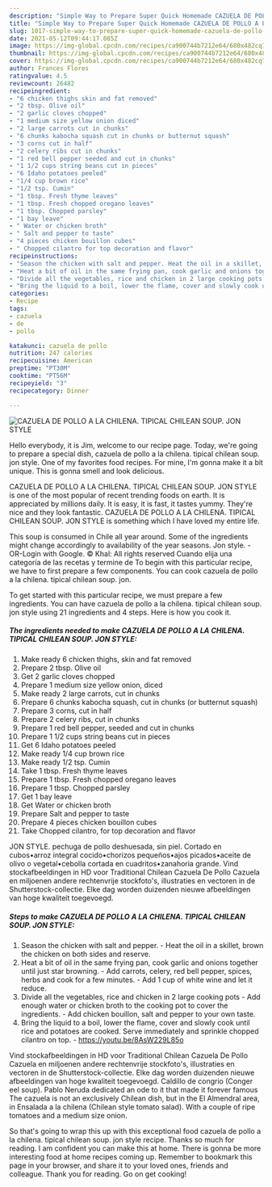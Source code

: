 ```yaml
---
description: "Simple Way to Prepare Super Quick Homemade CAZUELA DE POLLO A LA CHILENA. TIPICAL CHILEAN SOUP. JON STYLE"
title: "Simple Way to Prepare Super Quick Homemade CAZUELA DE POLLO A LA CHILENA. TIPICAL CHILEAN SOUP. JON STYLE"
slug: 1017-simple-way-to-prepare-super-quick-homemade-cazuela-de-pollo-a-la-chilena-tipical-chilean-soup-jon-style
date: 2021-05-12T09:44:17.085Z
image: https://img-global.cpcdn.com/recipes/ca900744b7212e64/680x482cq70/cazuela-de-pollo-a-la-chilena-tipical-chilean-soup-jon-style-recipe-main-photo.jpg
thumbnail: https://img-global.cpcdn.com/recipes/ca900744b7212e64/680x482cq70/cazuela-de-pollo-a-la-chilena-tipical-chilean-soup-jon-style-recipe-main-photo.jpg
cover: https://img-global.cpcdn.com/recipes/ca900744b7212e64/680x482cq70/cazuela-de-pollo-a-la-chilena-tipical-chilean-soup-jon-style-recipe-main-photo.jpg
author: Frances Flores
ratingvalue: 4.5
reviewcount: 26482
recipeingredient:
- "6 chicken thighs skin and fat removed"
- "2 tbsp. Olive oil"
- "2 garlic cloves chopped"
- "1 medium size yellow onion diced"
- "2 large carrots cut in chunks"
- "6 chunks kabocha squash cut in chunks or butternut squash"
- "3 corns cut in half"
- "2 celery ribs cut in chunks"
- "1 red bell pepper seeded and cut in chunks"
- "1 1/2 cups string beans cut in pieces"
- "6 Idaho potatoes peeled"
- "1/4 cup brown rice"
- "1/2 tsp. Cumin"
- "1 tbsp. Fresh thyme leaves"
- "1 tbsp. Fresh chopped oregano leaves"
- "1 tbsp. Chopped parsley"
- "1 bay leave"
- " Water or chicken broth"
- " Salt and pepper to taste"
- "4 pieces chicken bouillon cubes"
- " Chopped cilantro for top decoration and flavor"
recipeinstructions:
- "Season the chicken with salt and pepper. Heat the oil in a skillet, brown the chicken on both sides and reserve."
- "Heat a bit of oil in the same frying pan, cook garlic and onions together until just star browning. Add carrots, celery, red bell pepper, spices, herbs and cook for a few minutes. Add 1 cup of white wine and let it reduce."
- "Divide all the vegetables, rice and chicken in 2 large cooking pots Add enough water or chicken broth to the cooking pot to cover the ingredients. Add chicken bouillon, salt and pepper to your own taste."
- "Bring the liquid to a boil, lower the flame, cover and slowly cook until rice and potatoes are cooked. Serve immediately and sprinkle chopped cilantro on top. https://youtu.be/8AsW229L85o"
categories:
- Recipe
tags:
- cazuela
- de
- pollo

katakunci: cazuela de pollo 
nutrition: 247 calories
recipecuisine: American
preptime: "PT30M"
cooktime: "PT56M"
recipeyield: "3"
recipecategory: Dinner

---
```



![CAZUELA DE POLLO A LA CHILENA. TIPICAL CHILEAN SOUP. JON STYLE](https://img-global.cpcdn.com/recipes/ca900744b7212e64/680x482cq70/cazuela-de-pollo-a-la-chilena-tipical-chilean-soup-jon-style-recipe-main-photo.jpg)

Hello everybody, it is Jim, welcome to our recipe page. Today, we're going to prepare a special dish, cazuela de pollo a la chilena. tipical chilean soup. jon style. One of my favorites food recipes. For mine, I'm gonna make it a bit unique. This is gonna smell and look delicious.

CAZUELA DE POLLO A LA CHILENA. TIPICAL CHILEAN SOUP. JON STYLE is one of the most popular of recent trending foods on earth. It is appreciated by millions daily. It is easy, it is fast, it tastes yummy. They're nice and they look fantastic. CAZUELA DE POLLO A LA CHILENA. TIPICAL CHILEAN SOUP. JON STYLE is something which I have loved my entire life.

This soup is consumed in Chile all year around. Some of the ingredients might change accordingly to availability of the year seasons. Jon style. -OR-Login with Google. © Khal: All rights reserved Cuando elija una categoría de las recetas y termine de To begin with this particular recipe, we have to first prepare a few components. You can cook cazuela de pollo a la chilena. tipical chilean soup. jon.


To get started with this particular recipe, we must prepare a few ingredients. You can have cazuela de pollo a la chilena. tipical chilean soup. jon style using 21 ingredients and 4 steps. Here is how you cook it.

<!--inarticleads1-->

##### The ingredients needed to make CAZUELA DE POLLO A LA CHILENA. TIPICAL CHILEAN SOUP. JON STYLE:

1. Make ready 6 chicken thighs, skin and fat removed
1. Prepare 2 tbsp. Olive oil
1. Get 2 garlic cloves chopped
1. Prepare 1 medium size yellow onion, diced
1. Make ready 2 large carrots, cut in chunks
1. Prepare 6 chunks kabocha squash, cut in chunks (or butternut squash)
1. Prepare 3 corns, cut in half
1. Prepare 2 celery ribs, cut in chunks
1. Prepare 1 red bell pepper, seeded and cut in chunks
1. Prepare 1 1/2 cups string beans cut in pieces
1. Get 6 Idaho potatoes peeled
1. Make ready 1/4 cup brown rice
1. Make ready 1/2 tsp. Cumin
1. Take 1 tbsp. Fresh thyme leaves
1. Prepare 1 tbsp. Fresh chopped oregano leaves
1. Prepare 1 tbsp. Chopped parsley
1. Get 1 bay leave
1. Get  Water or chicken broth
1. Prepare  Salt and pepper to taste
1. Prepare 4 pieces chicken bouillon cubes
1. Take  Chopped cilantro, for top decoration and flavor


JON STYLE. pechuga de pollo deshuesada, sin piel. Cortado en cubos•arroz integral cocido•chorizos pequeños•ajos picados•aceite de olivo o vegetal•cebolla cortada en cuadritos•zanahoria grande. Vind stockafbeeldingen in HD voor Traditional Chilean Cazuela De Pollo Cazuela en miljoenen andere rechtenvrije stockfoto&#39;s, illustraties en vectoren in de Shutterstock-collectie. Elke dag worden duizenden nieuwe afbeeldingen van hoge kwaliteit toegevoegd. 

<!--inarticleads2-->

##### Steps to make CAZUELA DE POLLO A LA CHILENA. TIPICAL CHILEAN SOUP. JON STYLE:

1. Season the chicken with salt and pepper. - Heat the oil in a skillet, brown the chicken on both sides and reserve.
1. Heat a bit of oil in the same frying pan, cook garlic and onions together until just star browning. - Add carrots, celery, red bell pepper, spices, herbs and cook for a few minutes. - Add 1 cup of white wine and let it reduce.
1. Divide all the vegetables, rice and chicken in 2 large cooking pots - Add enough water or chicken broth to the cooking pot to cover the ingredients. - Add chicken bouillon, salt and pepper to your own taste.
1. Bring the liquid to a boil, lower the flame, cover and slowly cook until rice and potatoes are cooked. Serve immediately and sprinkle chopped cilantro on top. - https://youtu.be/8AsW229L85o


Vind stockafbeeldingen in HD voor Traditional Chilean Cazuela De Pollo Cazuela en miljoenen andere rechtenvrije stockfoto&#39;s, illustraties en vectoren in de Shutterstock-collectie. Elke dag worden duizenden nieuwe afbeeldingen van hoge kwaliteit toegevoegd. Caldillo de congrio (Conger eel soup). Pablo Neruda dedicated an ode to it that made it forever famous The cazuela is not an exclusively Chilean dish, but in the El Almendral area, in Ensalada a la chilena (Chilean style tomato salad). With a couple of ripe tomatoes and a medium size onion. 

So that's going to wrap this up with this exceptional food cazuela de pollo a la chilena. tipical chilean soup. jon style recipe. Thanks so much for reading. I am confident you can make this at home. There is gonna be more interesting food at home recipes coming up. Remember to bookmark this page in your browser, and share it to your loved ones, friends and colleague. Thank you for reading. Go on get cooking!

